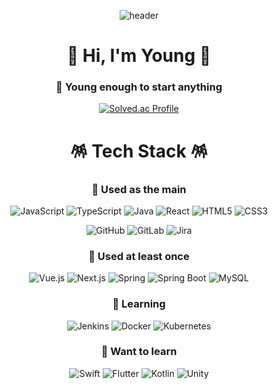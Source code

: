<div align="center">

![header](https://capsule-render.vercel.app/api?type=waving&color=gradient&height=120&animation=fadeIn&section=footer&text=🍰🍭🍫🍩🍪🍬🍮&fontAlign=70)
  
# 🍕 Hi, I'm Young 🍕

### 🌱 Young enough to start anything
[![Solved.ac Profile](http://mazassumnida.wtf/api/v2/generate_badge?boj=moxnox63)](https://solved.ac/moxnox63/)

# 🪅 Tech Stack 🪅
### 🍔 Used as the main
![JavaScript](https://img.shields.io/badge/JavaScript-F7DF1E.svg?&style=for-the-badge&logo=JavaScript&logoColor=white)
![TypeScript](https://img.shields.io/badge/TypeScript-3178C6.svg?&style=for-the-badge&logo=TypeScript&logoColor=white)
![Java](https://img.shields.io/badge/Java-007396.svg?&style=for-the-badge&logo=Java&logoColor=white)
![React](https://img.shields.io/badge/React-61DAFB.svg?&style=for-the-badge&logo=React&logoColor=white)
![HTML5](https://img.shields.io/badge/HTML5-E34F26.svg?&style=for-the-badge&logo=HTML5&logoColor=white)
![CSS3](https://img.shields.io/badge/CSS3-1572B6.svg?&style=for-the-badge&logo=CSS3&logoColor=white)

![GitHub](https://img.shields.io/badge/GitHub-181717.svg?&style=for-the-badge&logo=GitHub&logoColor=white)
![GitLab](https://img.shields.io/badge/GitLab-FC6D26.svg?&style=for-the-badge&logo=GitLab&logoColor=white)
![Jira](https://img.shields.io/badge/Jira-0052CC.svg?&style=for-the-badge&logo=Jira&logoColor=white)

### 🍟 Used at least once
![Vue.js](https://img.shields.io/badge/Vue.js-4FC08D.svg?&style=for-the-badge&logo=Vue.js&logoColor=white)
![Next.js](https://img.shields.io/badge/Next.js-000000.svg?&style=for-the-badge&logo=React&logoColor=white)
![Spring](https://img.shields.io/badge/Spring-6DB33F.svg?&style=for-the-badge&logo=Spring&logoColor=white)
![Spring Boot](https://img.shields.io/badge/Spring%20Boot-6DB33F.svg?&style=for-the-badge&logo=Spring%20Boot&logoColor=white)
![MySQL](https://img.shields.io/badge/MySQL-4479A1.svg?&style=for-the-badge&logo=MySQL&logoColor=white)

### 🍺 Learning
![Jenkins](https://img.shields.io/badge/Jenkins-D24939.svg?&style=for-the-badge&logo=Jenkins&logoColor=white)
![Docker](https://img.shields.io/badge/Docker-2496ED.svg?&style=for-the-badge&logo=Docker&logoColor=white)
![Kubernetes](https://img.shields.io/badge/Kubernetes-326CE5.svg?&style=for-the-badge&logo=Kubernetes&logoColor=white)

### 🍼 Want to learn
![Swift](https://img.shields.io/badge/Swift-F05138.svg?&style=for-the-badge&logo=Swift&logoColor=white)
![Flutter](https://img.shields.io/badge/Flutter-02569B.svg?&style=for-the-badge&logo=Flutter&logoColor=white)
![Kotlin](https://img.shields.io/badge/Kotlin-7F52FF.svg?&style=for-the-badge&logo=Kotlin&logoColor=white)
![Unity](https://img.shields.io/badge/Unity-FFFFFF.svg?&style=for-the-badge&logo=Unity&logoColor=black)

</div>

<!--
# :mailbox_with_mail: Contacts
[![Tech Blog Badge](http://img.shields.io/badge/-Tech%20blog-black?style=flat-square&logo=github&link=https://soo-vely-dev.tistory.com/)](https://popping-j.tistory.com/)
[![Gmail Badge](https://img.shields.io/badge/Gmail-d14836?style=flat-square&logo=Gmail&logoColor=white&link=mailto:moxnox63@gmail.com)](mailto:moxnox63@gmail.com)
[![Naver Badge](https://img.shields.io/badge/Naver-03C75A?style=flat-square&logo=Naver&logoColor=white&link=mailto:moxnox63@naver.com)](mailto:moxnox63@naver.com)
-->

<!--
**moxnox63/moxnox63** is a ✨ _special_ ✨ repository because its `README.md` (this file) appears on your GitHub profile.

Here are some ideas to get you started:

- 🔭 I’m currently working on ...
- 🌱 I’m currently learning ...
- 👯 I’m looking to collaborate on ...
- 🤔 I’m looking for help with ...
- 💬 Ask me about ...
- 📫 How to reach me: ...
- 😄 Pronouns: ...
- ⚡ Fun fact: ...
-->
